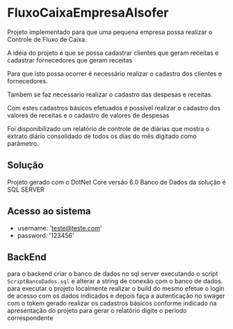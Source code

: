 # FluxoCaixaEmpresaAlsofer

Projeto implementado para que uma pequena empresa possa realizar o Controle de Fluxo de Caixa.

A idéia do projeto é que se possa cadastrar clientes que geram receitas e cadastrar fornecedores que geram receitas

Para que isto possa ocorrer é necessário realizar o cadastro dos clientes e fornecedores. 

Tambem se faz necessario realizar o cadastro das despesas e receitas.

Com estes cadastros básicos efetuados é possível realizar o cadastro dos valores de receitas e o cadastro de valores de despesas

Foi disponibilizado um relatório de controle de de diárias que mostra o extrato diário consolidado de todos os dias do mês digitado como parâmetro.

## Solução

Projeto gerado com o DotNet Core versão 6.0 
Banco de Dados da solução é SQL SERVER

## Acesso ao sistema


- username: 'teste@teste.com'
- password: '123456'

## BackEnd

para o backend criar o banco de dados no sql server executando o script `ScriptBancoDados.sql` e alterar a string de conexão com o banco de dados.
para executar o projeto localmente realizar o build do mesmo efetue o login de acesso com os dados indicados e depois faça a autenticação no swager com o tokem gerado
realizar os cadastros básicos conforme indicado na apresentação do projeto
para gerar o relatório digite o período correspondente